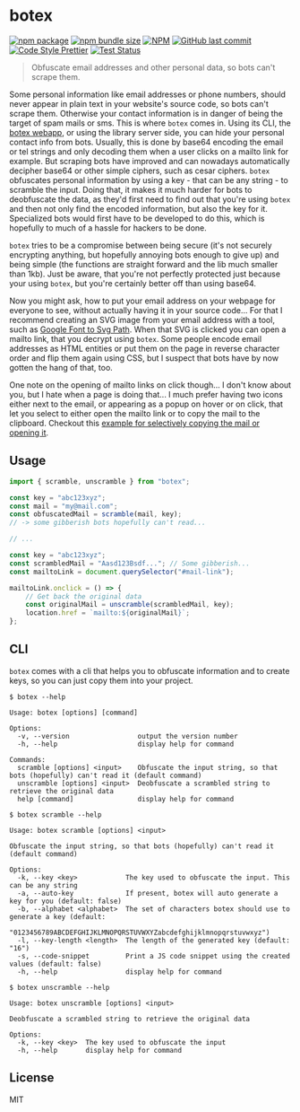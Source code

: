 # botex

[![npm package](https://img.shields.io/npm/v/botex.svg?style=flat-square)](https://npmjs.com/package/botex)
[![npm bundle size](https://img.shields.io/bundlephobia/min/botex?style=flat-square)](https://bundlephobia.com/result?p=botex)
[![NPM](https://img.shields.io/npm/l/botex?style=flat-square)](https://github.com/mefechoel/botex/blob/main/LICENSE)
[![GitHub last commit](https://img.shields.io/github/last-commit/mefechoel/botex?style=flat-square)](https://github.com/mefechoel/botex/commits/main)
[![Code Style Prettier](https://img.shields.io/badge/code%20style-prettier-ff7fe1.svg?style=flat-square)](https://github.com/prettier/prettier#readme)
[![Test Status](https://img.shields.io/github/workflow/status/mefechoel/botex/Test?style=flat-square)](https://github.com/mefechoel/botex/actions?query=workflow%3ATest)

> Obfuscate email addresses and other personal data, so bots can't scrape them.

Some personal information like email addresses or phone numbers, should never
appear in plain text in your website's source code, so bots can't scrape them.
Otherwise your contact information is in danger of being the target of spam
mails or sms. This is where `botex` comes in. Using its CLI, the
[botex webapp](https://botex.pages.dev/), or using the library server side, you
can hide your personal contact info from bots. Usually, this is done by base64
encoding the email or tel strings and only decoding them when a user clicks on a
mailto link for example. But scraping bots have improved and can nowadays
automatically decipher base64 or other simple ciphers, such as cesar ciphers.
`botex` obfuscates personal information by using a key - that can be any
string - to scramble the input. Doing that, it makes it much harder for bots to
deobfuscate the data, as they'd first need to find out that you're using `botex`
and then not only find the encoded information, but also the key for it.
Specialized bots would first have to be developed to do this, which is hopefully
to much of a hassle for hackers to be done.

`botex` tries to be a compromise between being secure (it's not securely
encrypting anything, but hopefully annoying bots enough to give up) and being
simple (the functions are straight forward and the lib much smaller than 1kb).
Just be aware, that you're not perfectly protected just because your using
`botex`, but you're certainly better off than using base64.

Now you might ask, how to put your email address on your webpage for everyone to
see, without actually having it in your source code... For that I recommend
creating an SVG image from your email address with a tool, such as
[Google Font to Svg Path](https://danmarshall.github.io/google-font-to-svg-path/).
When that SVG is clicked you can open a mailto link, that you decrypt using
`botex`. Some people encode email addresses as HTML entities or put them on the
page in reverse character order and flip them again using CSS, but I suspect
that bots have by now gotten the hang of that, too.

One note on the opening of mailto links on click though... I don't know about
you, but I hate when a page is doing that... I much prefer having two icons
either next to the email, or appearing as a popup on hover or on click, that let
you select to either open the mailto link or to copy the mail to the clipboard.
Checkout this
[example for selectively copying the mail or opening it](/examples/copy-or-open).

## Usage

```js
import { scramble, unscramble } from "botex";

const key = "abc123xyz";
const mail = "my@mail.com";
const obfuscatedMail = scramble(mail, key);
// -> some gibberish bots hopefully can't read...

// ...

const key = "abc123xyz";
const scrambledMail = "Aasd123Bsdf..."; // Some gibberish...
const mailtoLink = document.querySelector("#mail-link");

mailtoLink.onclick = () => {
	// Get back the original data
	const originalMail = unscramble(scrambledMail, key);
	location.href = `mailto:${originalMail}`;
};
```

## CLI

`botex` comes with a cli that helps you to obfuscate information and to create
keys, so you can just copy them into your project.

```
$ botex --help

Usage: botex [options] [command]

Options:
  -v, --version                 output the version number
  -h, --help                    display help for command

Commands:
  scramble [options] <input>    Obfuscate the input string, so that bots (hopefully) can't read it (default command)
  unscramble [options] <input>  Deobfuscate a scrambled string to retrieve the original data
  help [command]                display help for command
```

```
$ botex scramble --help

Usage: botex scramble [options] <input>

Obfuscate the input string, so that bots (hopefully) can't read it (default command)

Options:
  -k, --key <key>            The key used to obfuscate the input. This can be any string
  -a, --auto-key             If present, botex will auto generate a key for you (default: false)
  -b, --alphabet <alphabet>  The set of characters botex should use to generate a key (default:
                             "0123456789ABCDEFGHIJKLMNOPQRSTUVWXYZabcdefghijklmnopqrstuvwxyz")
  -l, --key-length <length>  The length of the generated key (default: "16")
  -s, --code-snippet         Print a JS code snippet using the created values (default: false)
  -h, --help                 display help for command
```

```
$ botex unscramble --help

Usage: botex unscramble [options] <input>

Deobfuscate a scrambled string to retrieve the original data

Options:
  -k, --key <key>  The key used to obfuscate the input
  -h, --help       display help for command
```

## License

MIT
